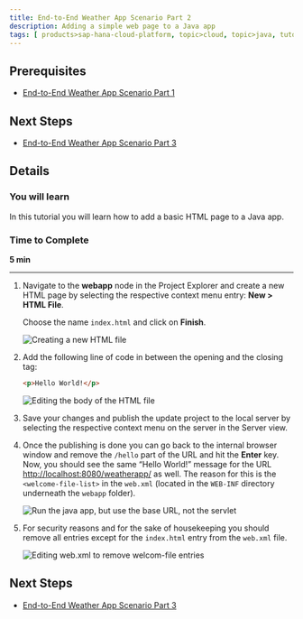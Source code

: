 ```yaml
---
title: End-to-End Weather App Scenario Part 2
description: Adding a simple web page to a Java app
tags: [ products>sap-hana-cloud-platform, topic>cloud, topic>java, tutorial>intermediate]
---
```


## Prerequisites  
 - [End-to-End Weather App Scenario Part 1](http://go.sap.com/developer/tutorials/hcp-java-weatherapp-part1.html)

## Next Steps
 - [End-to-End Weather App Scenario Part 3](http://go.sap.com/developer/tutorials/hcp-java-weatherapp-part3.html)

## Details
### You will learn  
In this tutorial you will learn how to add a basic HTML page to a Java app.


### Time to Complete
**5 min**

---

1. Navigate to the **webapp** node in the Project Explorer and create a new HTML page by selecting the respective context menu entry: **New > HTML File**.

    Choose the name `index.html` and click on **Finish**.

    ![Creating a new HTML file](https://raw.githubusercontent.com/SAPDocuments/Tutorials/master/tutorials/hcp-java-weatherapp-part2/e2e_02-1.png)

2. Add the following line of code in between the opening and the closing <body> tag:

    ```html
    <p>Hello World!</p>
    ```

    ![Editing the body of the HTML file](https://raw.githubusercontent.com/SAPDocuments/Tutorials/master/tutorials/hcp-java-weatherapp-part2/e2e_02-2.png)

3. Save your changes and publish the update project to the local server by selecting the respective context menu on the server in the Server view.

4. Once the publishing is done you can go back to the internal browser window and remove the `/hello` part of the URL and hit the **Enter** key. Now, you should see the same “Hello World!” message for the URL <http://localhost:8080/weatherapp/> as well. The reason for this is the `<welcome-file-list>` in the `web.xml` (located in the `WEB-INF` directory underneath the `webapp` folder).

    ![Run the java app, but use the base URL, not the servlet](https://raw.githubusercontent.com/SAPDocuments/Tutorials/master/tutorials/hcp-java-weatherapp-part2/e2e_02-4.png)

5. For security reasons and for the sake of housekeeping you should remove all <welcome-file> entries except for the `index.html` entry from the `web.xml` file.

    ![Editing web.xml to remove welcom-file entries](https://raw.githubusercontent.com/SAPDocuments/Tutorials/master/tutorials/hcp-java-weatherapp-part2/e2e_02-5.png)


## Next Steps
 - [End-to-End Weather App Scenario Part 3](http://go.sap.com/developer/tutorials/hcp-java-weatherapp-part3.html)
